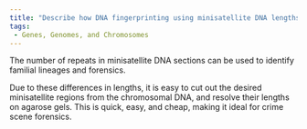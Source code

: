 ```yaml
---
title: "Describe how DNA fingerprinting using minisatellite DNA lengths can be used in paternity tests and forensics."
tags:
 - Genes, Genomes, and Chromosomes
---
```

The number of repeats in minisatellite DNA sections can be used to identify familial lineages and forensics. 

Due to these differences in lengths, it is easy to cut out the desired minisatellite regions from the chromosomal DNA, and resolve their lengths on agarose gels. This is quick, easy, and cheap, making it ideal for crime scene forensics. 
